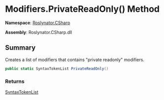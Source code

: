 # Modifiers\.PrivateReadOnly\(\) Method

**Namespace**: [Roslynator.CSharp](../../README.md)

**Assembly**: Roslynator\.CSharp\.dll

## Summary

Creates a list of modifiers that contains "private readonly" modifiers\.

```csharp
public static SyntaxTokenList PrivateReadOnly()
```

### Returns

[SyntaxTokenList](https://docs.microsoft.com/en-us/dotnet/api/microsoft.codeanalysis.syntaxtokenlist)

